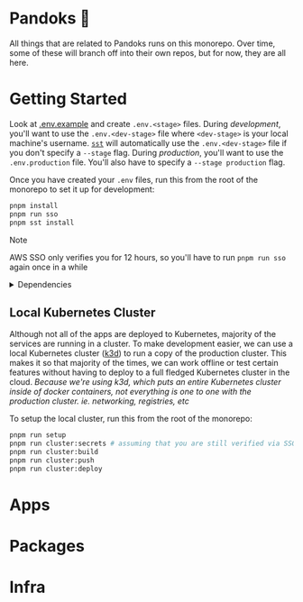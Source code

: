 # Pandoks 🐼

All things that are related to Pandoks runs on this monorepo. Over time, some of these will branch
off into their own repos, but for now, they are all here.

# Getting Started

Look at [.env.example](/.env.example) and create `.env.<stage>` files. During _development_, you'll
want to use the `.env.<dev-stage>` file where `<dev-stage>` is your local machine's username.
[`sst`](https://sst.dev/) will automatically use the `.env.<dev-stage>` file if you don't specify a
`--stage` flag. During _production_, you'll want to use the `.env.production` file. You'll also have
to specify a `--stage production` flag.

Once you have created your `.env` files, run this from the root of the monorepo to set it up for
development:

```sh
pnpm install
pnpm run sso
pnpm sst install
```

> [!NOTE]
> AWS SSO only verifies you for 12 hours, so you'll have to run `pnpm run sso` again once in a while

<details>
  <summary>Dependencies</summary>
  <ul>
    <li><a href="https://nodejs.org/en/">Node.js</a> >= v22</li>
    <li><a href="https://pnpm.io/">pnpm</a> >= v10</li>
    <li><a href="https://docs.docker.com/get-docker/">Docker</a> >= v20</li>
    <li><a href="https://k3d.io/">k3d</a> >= v5.8</li>
    <li><a href="https://docs.aws.amazon.com/cli/latest/userguide/getting-started-install.html">awscli</a> >= v2.13</li>
  </ul>
</details>

## Local Kubernetes Cluster

Although not all of the apps are deployed to Kubernetes, majority of the services are running in a
cluster. To make development easier, we can use a local Kubernetes cluster ([k3d](https://k3d.io/))
to run a copy of the production cluster. This makes it so that majority of the times, we can work
offline or test certain features without having to deploy to a full fledged Kubernetes cluster in
the cloud. _Because we're using k3d, which puts an entire Kubernetes cluster inside of docker
containers, not everything is one to one with the production cluster. ie. networking, registries,
etc_

To setup the local cluster, run this from the root of the monorepo:

```sh
pnpm run setup
pnpm run cluster:secrets # assuming that you are still verified via SSO
pnpm run cluster:build
pnpm run cluster:push
pnpm run cluster:deploy
```
# Apps

# Packages

# Infra
